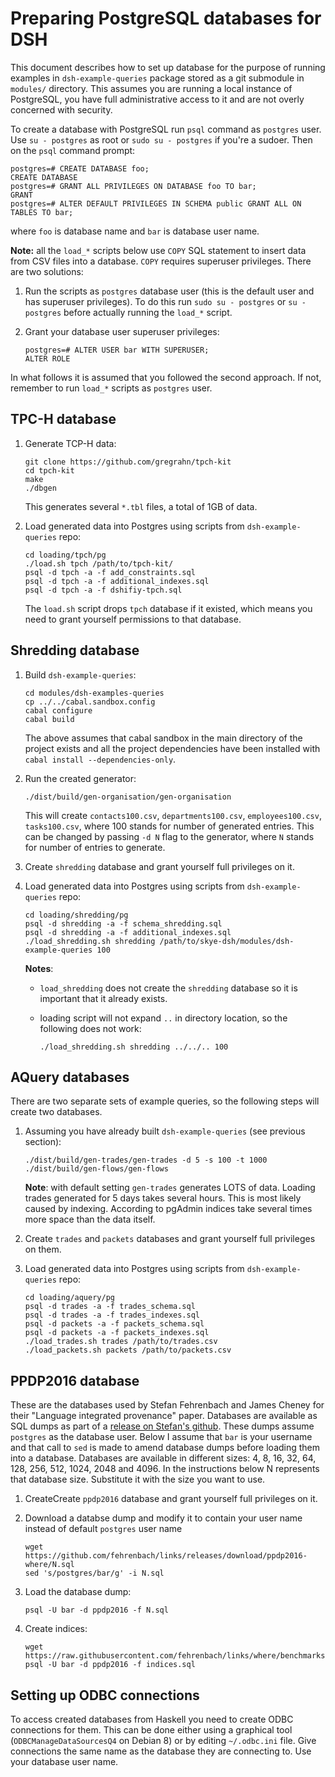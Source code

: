 Preparing PostgreSQL databases for DSH
======================================

This document describes how to set up database for the purpose of running
examples in `dsh-example-queries` package stored as a git submodule in
`modules/` directory.  This assumes you are running a local instance of
PostgreSQL, you have full administrative access to it and are not overly
concerned with security.

To create a database with PostgreSQL run `psql` command as `postgres` user.  Use
`su - postgres` as root or `sudo su - postgres` if you're a sudoer. Then on
the `psql` command prompt:

```
postgres=# CREATE DATABASE foo;
CREATE DATABASE
postgres=# GRANT ALL PRIVILEGES ON DATABASE foo TO bar;
GRANT
postgres=# ALTER DEFAULT PRIVILEGES IN SCHEMA public GRANT ALL ON TABLES TO bar;
```

where `foo` is database name and `bar` is database user name.

**Note:** all the `load_*` scripts below use `COPY` SQL statement to insert data
  from CSV files into a database.  `COPY` requires superuser privileges.  There
  are two solutions:

  1. Run the scripts as `postgres` database user (this is the default user and
     has superuser privileges).  To do this run `sudo su - postgres` or `su -
     postgres` before actually running the `load_*` script.

  2. Grant your database user superuser privileges:

     ```
     postgres=# ALTER USER bar WITH SUPERUSER;
     ALTER ROLE
     ```

In what follows it is assumed that you followed the second approach.  If not,
remember to run `load_*` scripts as `postgres` user.


TPC-H database
--------------

1. Generate TCP-H data:

   ```
   git clone https://github.com/gregrahn/tpch-kit
   cd tpch-kit
   make
   ./dbgen
   ```

   This generates several `*.tbl` files, a total of 1GB of data.


2. Load generated data into Postgres using scripts from `dsh-example-queries`
   repo:

   ```
   cd loading/tpch/pg
   ./load.sh tpch /path/to/tpch-kit/
   psql -d tpch -a -f add_constraints.sql
   psql -d tpch -a -f additional_indexes.sql
   psql -d tpch -a -f dshifiy-tpch.sql
   ```

   The `load.sh` script drops `tpch` database if it existed, which means you
   need to grant yourself permissions to that database.


Shredding database
------------------

1. Build `dsh-example-queries`:

   ```
   cd modules/dsh-examples-queries
   cp ../../cabal.sandbox.config
   cabal configure
   cabal build
   ```

   The above assumes that cabal sandbox in the main directory of the project
   exists and all the project dependencies have been installed with `cabal
   install --dependencies-only`.

2. Run the created generator:

   ```
   ./dist/build/gen-organisation/gen-organisation
   ```

   This will create `contacts100.csv`, `departments100.csv`, `employees100.csv`,
   `tasks100.csv`, where 100 stands for number of generated entries.  This can
   be changed by passing `-d N` flag to the generator, where `N` stands for
   number of entries to generate.

3. Create `shredding` database and grant yourself full privileges on it.

4. Load generated data into Postgres using scripts from `dsh-example-queries`
   repo:

   ```
   cd loading/shredding/pg
   psql -d shredding -a -f schema_shredding.sql
   psql -d shredding -a -f additional_indexes.sql
   ./load_shredding.sh shredding /path/to/skye-dsh/modules/dsh-example-queries 100
   ```

   **Notes**:

     - `load_shredding` does not create the `shredding` database so it is
       important that it already exists.

     - loading script will not expand `..` in directory location, so the
       following does not work:

       ```
       ./load_shredding.sh shredding ../../.. 100
       ```


AQuery databases
----------------

There are two separate sets of example queries, so the following steps will
create two databases.

1. Assuming you have already built `dsh-example-queries` (see previous section):

   ```
   ./dist/build/gen-trades/gen-trades -d 5 -s 100 -t 1000
   ./dist/build/gen-flows/gen-flows
   ```

   **Note**: with default setting `gen-trades` generates LOTS of data.  Loading
     trades generated for 5 days takes several hours.  This is most likely
     caused by indexing.  According to pgAdmin indices take several times more
     space than the data itself.

2. Create `trades` and `packets` databases and grant yourself full privileges on
   them.

3. Load generated data into Postgres using scripts from `dsh-example-queries`
   repo:

   ```
   cd loading/aquery/pg
   psql -d trades -a -f trades_schema.sql
   psql -d trades -a -f trades_indexes.sql
   psql -d packets -a -f packets_schema.sql
   psql -d packets -a -f packets_indexes.sql
   ./load_trades.sh trades /path/to/trades.csv
   ./load_packets.sh packets /path/to/packets.csv
   ```


PPDP2016 database
-----------------

These are the databases used by Stefan Fehrenbach and James Cheney for their
"Language integrated provenance" paper.  Databases are available as SQL dumps as
part of a [release on Stefan's
github](https://github.com/fehrenbach/links/releases/tag/ppdp2016-where).  These
dumps assume `postgres` as the database user.  Below I assume that `bar` is your
username and that call to `sed` is made to amend database dumps before loading
them into a database.  Databases are available in different sizes: 4, 8, 16, 32,
64, 128, 256, 512, 1024, 2048 and 4096.  In the instructions below N represents
that database size. Substitute it with the size you want to use.

1. CreateCreate `ppdp2016` database and grant yourself full privileges on it.

2. Download a databse dump and modify it to contain your user name instead of
   default `postgres` user name

   ```
   wget https://github.com/fehrenbach/links/releases/download/ppdp2016-where/N.sql
   sed 's/postgres/bar/g' -i N.sql
   ```

3. Load the database dump:

   ```
   psql -U bar -d ppdp2016 -f N.sql
   ```

4. Create indices:

   ```
   wget https://raw.githubusercontent.com/fehrenbach/links/where/benchmarks/ppdp2016/indices.sql
   psql -U bar -d ppdp2016 -f indices.sql
   ```


Setting up ODBC connections
---------------------------

To access created databases from Haskell you need to create ODBC connections for
them.  This can be done either using a graphical tool (`ODBCManageDataSourcesQ4`
on Debian 8) or by editing `~/.odbc.ini` file.  Give connections the same name
as the database they are connecting to.  Use your database user name.
